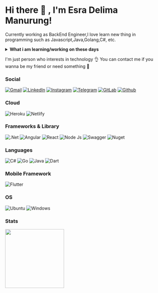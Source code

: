 # Hi there 👋 , I'm Esra Delima Manurung!
Currently working as BackEnd Engineer,I love learn new thing in programming such as Javascript,Java,Golang,C#, etc.  
<details>
 <summary><strong>What i am learning/working on these days</strong></summary>
    - 🔭 I’m currently working on BackEnd Engineer </br>
    - 🌱 I’m currently learning Golang</br>
</details>

I'm just person who interests in technology 👌 You can contact me if you wanna be my friend or need something 🍒
### Social
[![Gmail](https://img.shields.io/badge/Gmail-D14836?style=for-the-badge&logo=gmail&logoColor=white)](mailto:esradelimamanurung1999@gmail.com)
[![LinkedIn](https://img.shields.io/badge/linkedin-%230077B5.svg?&style=for-the-badge&logo=linkedin&logoColor=white)](https://www.linkedin.com/in/esra-delima-manurung-a0763117b/)
[![Instagram](https://img.shields.io/badge/Instagram-E4405F?style=for-the-badge&logo=instagram&logoColor=white)](https://www.instagram.com/esramanurung_)
[![Telegram](https://img.shields.io/badge/Telegram-2CA5E0?style=for-the-badge&logo=telegram&logoColor=white)](https://t.me/esramanurung)
[![GitLab](https://img.shields.io/badge/GitLab-330F63?style=for-the-badge&logo=gitlab&logoColor=white)](https://gitlab.com/esramanurung)
[![Github](https://img.shields.io/badge/GitHub-100000?style=for-the-badge&logo=github&logoColor=white)](https://github.com/esramanurung)

### Cloud
![Heroku](https://img.shields.io/badge/Heroku-430098?style=for-the-badge&logo=heroku&logoColor=white)
![Netlify](https://img.shields.io/badge/Netlify-00C7B7?style=for-the-badge&logo=netlify&logoColor=white)

### Frameworks & Library
![.Net](https://img.shields.io/badge/.NET-512BD4?style=for-the-badge&logo=dotnet&logoColor=white)
![Angular](https://img.shields.io/badge/Angular-DD0031?style=for-the-badge&logo=angular&logoColor=white)
![React](https://img.shields.io/badge/react-%2320232a.svg?style=for-the-badge&logo=react&logoColor=%2361DAFB)
![Node Js](https://img.shields.io/badge/Node.js-339933?style=for-the-badge&logo=nodedotjs&logoColor=white)
![Swagger](https://img.shields.io/badge/Swagger-85EA2D?style=for-the-badge&logo=Swagger&logoColor=white)
![Nuget](https://img.shields.io/badge/NuGet-004880?style=for-the-badge&logo=nuget&logoColor=white)

### Languages
![C#](https://img.shields.io/badge/c%23-%23239120.svg?style=for-the-badge&logo=c-sharp&logoColor=white)
![Go](https://img.shields.io/badge/go-%2300ADD8.svg?style=for-the-badge&logo=go&logoColor=white)
![Java](https://img.shields.io/badge/Java-ED8B00?style=for-the-badge&logo=java&logoColor=white)
![Dart](https://img.shields.io/badge/Dart-0175C2?style=for-the-badge&logo=dart&logoColor=white)
### Mobile Framework
![Flutter](https://img.shields.io/badge/Flutter-02569B?style=for-the-badge&logo=flutter&logoColor=white)

### OS
![Ubuntu](https://img.shields.io/badge/Ubuntu-E95420?style=for-the-badge&logo=ubuntu&logoColor=white)
![Windows](https://img.shields.io/badge/Windows-0078D6?style=for-the-badge&logo=windows&logoColor=white)
### Stats
<p align="left">
<a href="https://github.com/esramanurung">
  <img height="190em" src="https://github-readme-stats-eight-theta.vercel.app/api/?username=esramanurung&count_private=true&include_all_commits=true&show_icons=true&theme=radical"/>
</a>
</p>
